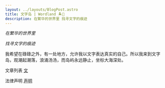 ```yaml
---
layout: ../layouts/BlogPost.astro
title: 文字岛 | Wordland 🏝️📜
description: 在繁华的世界里 找寻文字的痕迹
---
```


*在繁华的世界里*

*找寻文字的痕迹*

我希望在碌碌之外，有一处地方，允许我以文字表达真实的自己。所以我来到文字岛，观潮起潮落，浪涌汤汤，而岛屿永远静止，坐标大海深处。

文章列表 [文](/words)

法律声明 [声明](/declarations)
